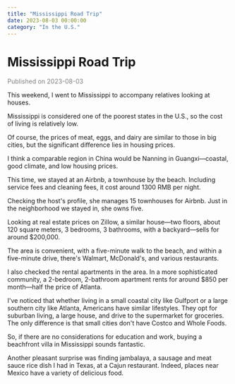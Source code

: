 ```yaml
---
title: "Mississippi Road Trip"
date: 2023-08-03 00:00:00
category: "In the U.S."
---
```


# Mississippi Road Trip

<font color=gray>Published on 2023-08-03</font>

This weekend, I went to Mississippi to accompany relatives looking at houses.

Mississippi is considered one of the poorest states in the U.S., so the cost of living is relatively low.

Of course, the prices of meat, eggs, and dairy are similar to those in big cities, but the significant difference lies in housing prices.

I think a comparable region in China would be Nanning in Guangxi—coastal, good climate, and low housing prices.

This time, we stayed at an Airbnb, a townhouse by the beach. Including service fees and cleaning fees, it cost around 1300 RMB per night.

Checking the host's profile, she manages 15 townhouses for Airbnb. Just in the neighborhood we stayed in, she owns five.

Looking at real estate prices on Zillow, a similar house—two floors, about 120 square meters, 3 bedrooms, 3 bathrooms, with a backyard—sells for around $200,000.

The area is convenient, with a five-minute walk to the beach, and within a five-minute drive, there's Walmart, McDonald's, and various restaurants.

I also checked the rental apartments in the area. In a more sophisticated community, a 2-bedroom, 2-bathroom apartment rents for around $850 per month—half the price of Atlanta.

I've noticed that whether living in a small coastal city like Gulfport or a large southern city like Atlanta, Americans have similar lifestyles. They opt for suburban living, a large house, and drive to the supermarket for groceries. The only difference is that small cities don't have Costco and Whole Foods.

So, if there are no considerations for education and work, buying a beachfront villa in Mississippi sounds fantastic.

Another pleasant surprise was finding jambalaya, a sausage and meat sauce rice dish I had in Texas, at a Cajun restaurant. Indeed, places near Mexico have a variety of delicious food.
